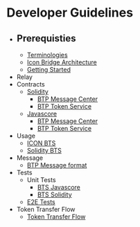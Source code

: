 # Developer Guidelines

* ## Prerequisties
    - [Terminologies](terminologies.md)
    - [Icon Bridge Architecture](modules.md)
    - [Getting Started](getting-started.md)
* Relay
* Contracts
    - [Solidity](../solidity/)
        - [BTP Message Center](../solidity/bmc/README.md)
        - [BTP Token Service](../solidity/bts/README.md)
    - [Javascore](../javascore/)
        - [BTP Message Center](../javascore/bmc/README.md)
        - [BTP Token Service](../javascore/bts/README.md)
* Usage
    - [ICON BTS](./api/icon/bts.md)
    - [Solidity BTS](./api/bsc/bts.md)
* Message
    - [BTP Message format](message-format.md)
* Tests
    - Unit Tests
        - [BTS Javascore](./tests/bts-javascore-test.md)
        - [BTS Solidity](./tests/bts-solidity-test.md)
    - [E2E Tests](./tests/e2e-test.md)
* Token Transfer Flow
    - [Token Transfer Flow](token-transfer-flow.md)